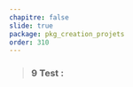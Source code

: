 ```yaml
---
chapitre: false
slide: true
package: pkg_creation_projets
order: 310
---
```

<!-- new slide -->
> ### 9 Test :
